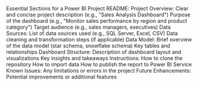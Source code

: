 Essential Sections for a Power BI Project README:
Project Overview:
Clear and concise project description (e.g., "Sales Analysis Dashboard")
Purpose of the dashboard (e.g., "Monitor sales performance by region and product category")
Target audience (e.g., sales managers, executives)
Data Sources:
List of data sources used (e.g., SQL Server, Excel, CSV)
Data cleaning and transformation steps (if applicable)
Data Model:
Brief overview of the data model (star schema, snowflake schema)
Key tables and relationships
Dashboard Structure:
Description of dashboard layout and visualizations
Key insights and takeaways
Instructions:
How to clone the repository
How to import data
How to publish the report to Power BI Service
Known Issues:
Any limitations or errors in the project
Future Enhancements:
Potential improvements or additional features
